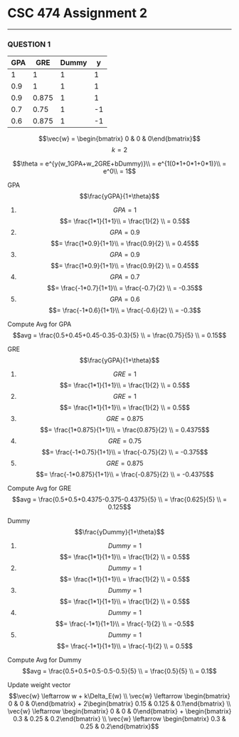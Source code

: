 # CSC 474 Assignment 2
---
### QUESTION 1
GPA | GRE | Dummy | y |
--- | --- | --- | --- |
1 | 1 | 1 | 1 |
0.9 | 1 | 1 | 1 |
0.9 | 0.875 | 1 | 1 |
0.7 | 0.75 | 1 | -1 |
0.6 | 0.875 | 1 | -1 |

$$\vec{w} = \begin{bmatrix} 0 & 0 & 0\end{bmatrix}$$
$$k = 2$$

$$\theta = e^{y(w_1GPA+w_2GRE+bDummy)}\\
= e^{1(0*1+0*1+0*1)}\\
= e^0\\
= 1$$

GPA
$$\frac{yGPA}{1+\theta}$$
1. $$GPA = 1$$
$$= \frac{1*1}{1+1}\\
= \frac{1}{2} \\
= 0.5$$
2. $$GPA = 0.9$$
$$= \frac{1*0.9}{1+1}\\
= \frac{0.9}{2} \\
= 0.45$$
3. $$GPA = 0.9$$
$$= \frac{1*0.9}{1+1}\\
= \frac{0.9}{2} \\
= 0.45$$
4. $$GPA = 0.7$$
$$= \frac{-1*0.7}{1+1}\\
= \frac{-0.7}{2} \\
= -0.35$$
5. $$GPA = 0.6$$
$$= \frac{-1*0.6}{1+1}\\
= \frac{-0.6}{2} \\
= -0.3$$

Compute Avg for GPA
$$avg = \frac{0.5+0.45+0.45-0.35-0.3}{5} \\
= \frac{0.75}{5} \\
= 0.15$$

GRE
$$\frac{yGPA}{1+\theta}$$
1. $$GRE = 1$$
$$= \frac{1*1}{1+1}\\
= \frac{1}{2} \\
= 0.5$$
2. $$GRE = 1$$
$$= \frac{1*1}{1+1}\\
= \frac{1}{2} \\
= 0.5$$
3. $$GRE = 0.875$$
$$= \frac{1*0.875}{1+1}\\
= \frac{0.875}{2} \\
= 0.4375$$
4. $$GRE = 0.75$$
$$= \frac{-1*0.75}{1+1}\\
= \frac{-0.75}{2} \\
= -0.375$$
5. $$GRE = 0.875$$
$$= \frac{-1*0.875}{1+1}\\
= \frac{-0.875}{2} \\
= -0.4375$$

Compute Avg for GRE
$$avg = \frac{0.5+0.5+0.4375-0.375-0.4375}{5} \\
= \frac{0.625}{5} \\
= 0.125$$

Dummy
$$\frac{yDummy}{1+\theta}$$
1. $$Dummy = 1$$
$$= \frac{1*1}{1+1}\\
= \frac{1}{2} \\
= 0.5$$
2. $$Dummy = 1$$
$$= \frac{1*1}{1+1}\\
= \frac{1}{2} \\
= 0.5$$
3. $$Dummy = 1$$
$$= \frac{1*1}{1+1}\\
= \frac{1}{2} \\
= 0.5$$
4. $$Dummy = 1$$
$$= \frac{-1*1}{1+1}\\
= \frac{-1}{2} \\
= -0.5$$
5. $$Dummy = 1$$
$$= \frac{-1*1}{1+1}\\
= \frac{-1}{2} \\
= 0.5$$

Compute Avg for Dummy
$$avg = \frac{0.5+0.5+0.5-0.5-0.5}{5} \\
= \frac{0.5}{5} \\
= 0.1$$

Update weight vector
$$\vec{w} \leftarrow w + k\Delta_E(w) \\
\vec{w} \leftarrow \begin{bmatrix} 0 & 0 & 0\end{bmatrix} + 2\begin{bmatrix} 0.15 & 0.125 & 0.1\end{bmatrix} \\
\vec{w} \leftarrow \begin{bmatrix} 0 & 0 & 0\end{bmatrix} + \begin{bmatrix} 0.3 & 0.25 & 0.2\end{bmatrix} \\
\vec{w} \leftarrow \begin{bmatrix} 0.3 & 0.25 & 0.2\end{bmatrix}$$
